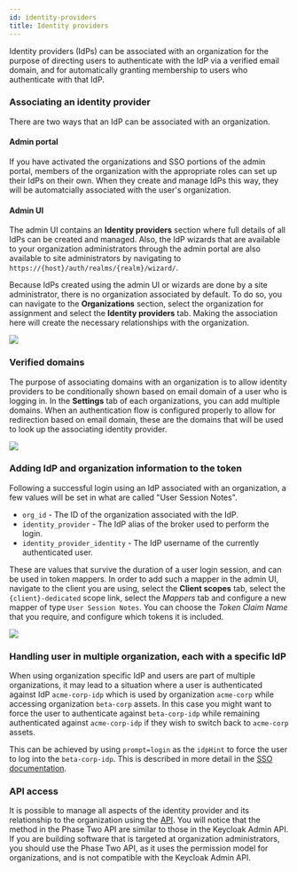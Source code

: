 ```yaml
---
id: identity-providers
title: Identity providers
---
```


Identity providers (IdPs) can be associated with an organization for the purpose of directing users to authenticate with the IdP via a verified email domain, and for automatically granting membership to users who authenticate with that IdP.

### Associating an identity provider

There are two ways that an IdP can be associated with an organization.

#### Admin portal

If you have activated the organizations and SSO portions of the admin portal, members of the organization with the appropriate roles can set up their IdPs on their own. When they create and manage IdPs this way, they will be automatcially associated with the user's organization.

#### Admin UI

The admin UI contains an **Identity providers** section where full details of all IdPs can be created and managed. Also, the IdP wizards that are available to your organization administrators through the admin portal are also available to site administrators by navigating to `https://{host}/auth/realms/{realm}/wizard/`.

Because IdPs created using the admin UI or wizards are done by a site administrator, there is no organization associated by default. To do so, you can navigate to the **Organizations** section, select the organization for assignment and select the **Identity providers** tab. Making the association here will create the necessary relationships with the organization.

![](/docs/organizations-idps-associate.png)

### Verified domains

The purpose of associating domains with an organization is to allow identity providers to be conditionally shown based on email domain of a user who is logging in. In the **Settings** tab of each organizations, you can add multiple domains. When an authentication flow is configured properly to allow for redirection based on email domain, these are the domains that will be used to look up the associating identity provider.

![](/docs/organizations-idps-domains.png)

### Adding IdP and organization information to the token

Following a successful login using an IdP associated with an organization, a few values will be set in what are called "User Session Notes".
- `org_id` - The ID of the organization associated with the IdP.
- `identity_provider` - The IdP alias of the broker used to perform the login.
- `identity_provider_identity` - The IdP username of the currently authenticated user. 

These are values that survive the duration of a user login session, and can be used in token mappers. In order to add such a mapper in the admin UI, navigate to the client you are using, select the **Client scopes** tab, select the `{client}-dedicated` scope link, select the *Mappers* tab and configure a new mapper of type `User Session Notes`. You can choose the *Token Claim Name* that you require, and configure which tokens it is included.

![](/docs/organizations-idps-mapper.png)

### Handling user in multiple organization, each with a specific IdP

When using organization specific IdP and users are part of multiple organizations, it may lead to a situation where a user is authenticated against IdP `acme-corp-idp` which is used by organization `acme-corp` while accessing organization `beta-corp` assets. In this case you might want to force the user to authenticate against `beta-corp-idp` while remaining authenticated against `acme-corp-idp` if they wish to switch back to `acme-corp` assets.

This can be achieved by using `prompt=login` as the `idpHint` to force the user to log into the `beta-corp-idp`. This is described in more detail in the [SSO documentation](/docs/sso/sso-without-auth/#add-identity-provider-redirect-to-your-application).

### API access

It is possible to manage all aspects of the identity provider and its relationship to the organization using the [API](/api/phase-two-admin-rest-api). You will notice that the method in the Phase Two API are similar to those in the Keycloak Admin API. If you are building software that is targeted at organization administrators, you should use the Phase Two API, as it uses the permission model for organizations, and is not compatible with the Keycloak Admin API.


